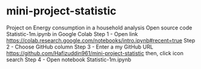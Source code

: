 # mini-project-statistic
Project on Energy consumption in a household analysis
Open source code Statistic-1m.ipynb in Google Colab
Step 1 - Open link https://colab.research.google.com/notebooks/intro.ipynb#recent=true
Step 2 - Choose GitHub column 
Step 3 - Enter a my GitHub URL https://github.com/Hafizuddin961/mini-project-statistic then, click icon search
Step 4 - Open notebook Statistic-1m.ipynb

